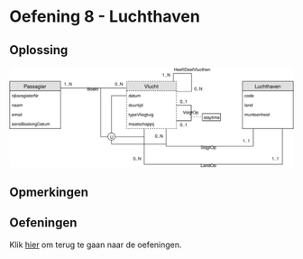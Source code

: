 # Oefening 8 - Luchthaven
## Oplossing
<img src="./exercise-8.svg">

## Opmerkingen

## Oefeningen
Klik [hier](../exercises.md) om terug te gaan naar de oefeningen.
